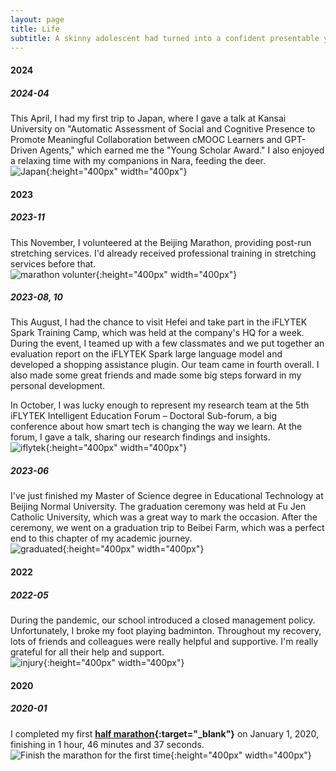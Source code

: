 ```yaml
---
layout: page
title: Life
subtitle: A skinny adolescent had turned into a confident presentable young man.
---
```



#### 2024

##### 2024-04
This April, I had my first trip to Japan, where I gave a talk at Kansai University on "Automatic Assessment of Social and Cognitive Presence to Promote Meaningful Collaboration between cMOOC Learners and GPT-Driven Agents," which earned me the "Young Scholar Award." I also enjoyed a relaxing time with my companions in Nara, feeding the deer.       
![Japan](/assets/img/photos/2024/04/24-04-japan.png){:height="400px" width="400px"}

#### 2023

##### 2023-11
This November, I volunteered at the Beijing Marathon, providing post-run stretching services. I'd already received professional training in stretching services before that.  
![marathon volunter](/assets/img/photos/marathon.png){:height="400px" width="400px"}

##### 2023-08, 10
This August, I had the chance to visit Hefei and take part in the iFLYTEK Spark Training Camp, which was held at the company's HQ for a week. During the event, I teamed up with a few classmates and we put together an evaluation report on the iFLYTEK Spark large language model and developed a shopping assistance plugin. Our team came in fourth overall. I also made some great friends and made some big steps forward in my personal development.  

In October, I was lucky enough to represent my research team at the 5th iFLYTEK Intelligent Education Forum – Doctoral Sub-forum, a big conference about how smart tech is changing the way we learn. At the forum, I gave a talk, sharing our research findings and insights.   
![iflytek](/assets/img/photos/iflytek.png){:height="400px" width="400px"}


##### 2023-06
I've just finished my Master of Science degree in Educational Technology at Beijing Normal University. The graduation ceremony was held at Fu Jen Catholic University, which was a great way to mark the occasion. After the ceremony, we went on a graduation trip to Beibei Farm, which was a perfect end to this chapter of my academic journey.   
![graduated](/assets/img/photos/graduate.jpg){:height="400px" width="400px"}


#### 2022

##### 2022-05
During the pandemic, our school introduced a closed management policy. Unfortunately, I broke my foot playing badminton. Throughout my recovery, lots of friends and colleagues were really helpful and supportive. I'm really grateful for all their help and support.  
![injury](/assets/img/photos/injury.jpg){:height="400px" width="400px"}



#### 2020

##### 2020-01
I completed my first **[half marathon](https://en.wikipedia.org/wiki/Half_marathon){:target="_blank"}** on January 1, 2020, finishing in 1 hour, 46 minutes and 37 seconds.    
![Finish the marathon for the first time](/assets/img/photos/marathon-2020-01-01.jpg){:height="400px" width="400px"}